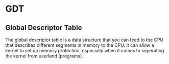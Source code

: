 # GDT
## Global Descriptor Table
The global descriptor table is a data structure that you can feed to the CPU that describes different segments in memory to the CPU. It can allow a kernel to set up memory protection, especially when it comes to seperating the kernel from userland (programs).